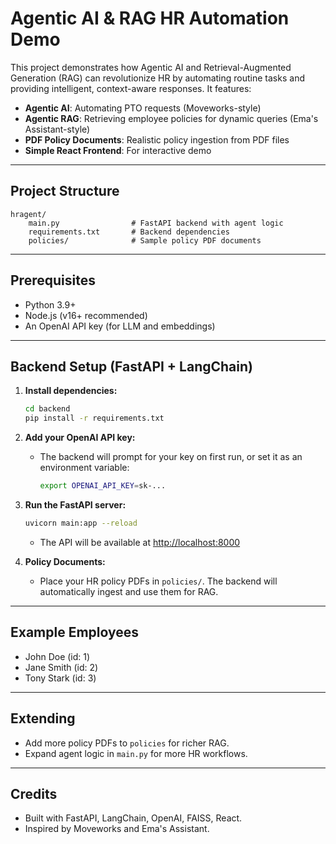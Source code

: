 # Agentic AI & RAG HR Automation Demo

This project demonstrates how Agentic AI and Retrieval-Augmented Generation (RAG) can revolutionize HR by automating routine tasks and providing intelligent, context-aware responses. It features:

- **Agentic AI**: Automating PTO requests (Moveworks-style)
- **Agentic RAG**: Retrieving employee policies for dynamic queries (Ema's Assistant-style)
- **PDF Policy Documents**: Realistic policy ingestion from PDF files
- **Simple React Frontend**: For interactive demo

---

## Project Structure

```
hragent/
    main.py                # FastAPI backend with agent logic
    requirements.txt       # Backend dependencies
    policies/              # Sample policy PDF documents

```

---

## Prerequisites
- Python 3.9+
- Node.js (v16+ recommended)
- An OpenAI API key (for LLM and embeddings)

---

## Backend Setup (FastAPI + LangChain)

1. **Install dependencies:**
   ```bash
   cd backend
   pip install -r requirements.txt
   ```

2. **Add your OpenAI API key:**
   - The backend will prompt for your key on first run, or set it as an environment variable:
     ```bash
     export OPENAI_API_KEY=sk-...
     ```

3. **Run the FastAPI server:**
   ```bash
   uvicorn main:app --reload
   ```
   - The API will be available at [http://localhost:8000](http://localhost:8000)

4. **Policy Documents:**
   - Place your HR policy PDFs in `policies/`. The backend will automatically ingest and use them for RAG.

---

## Example Employees
- John Doe (id: 1)
- Jane Smith (id: 2)
- Tony Stark (id: 3)

---

## Extending
- Add more policy PDFs to `policies` for richer RAG.
- Expand agent logic in `main.py` for more HR workflows.

---

## Credits
- Built with FastAPI, LangChain, OpenAI, FAISS, React.
- Inspired by Moveworks and Ema's Assistant.
